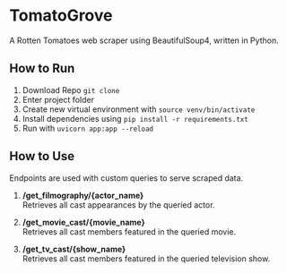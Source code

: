 # TomatoGrove
A Rotten Tomatoes web scraper using BeautifulSoup4, written in Python. 
## How to Run
1. Download Repo `git clone`
2. Enter project folder
3. Create new virtual environment with `source venv/bin/activate`
4. Install dependencies using `pip install -r requirements.txt`
5. Run with `uvicorn app:app --reload`

## How to Use
Endpoints are used with custom queries to serve scraped data.

1. <strong>/get_filmography/{actor_name}</strong> <br>
Retrieves all cast appearances by the queried actor.

2. <strong>/get_movie_cast/{movie_name}</strong> <br>
Retrieves all cast members featured in the queried movie.

3. <strong>/get_tv_cast/{show_name}</strong> <br>
Retrieves all cast members featured in the queried television show.
